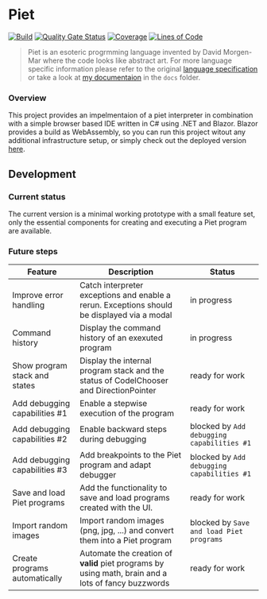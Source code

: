 # Piet 

[![Build](https://github.com/lethiess/piet/actions/workflows/build.yml/badge.svg?branch=main)](https://github.com/lethiess/piet/actions/workflows/build.yml) 
[![Quality Gate Status](https://sonarcloud.io/api/project_badges/measure?project=lethiess_piet&metric=alert_status&token=a723caac6e13b3c59c89a7417d4a7cb9c2859878)](https://sonarcloud.io/summary/new_code?id=lethiess_piet) [![Coverage](https://sonarcloud.io/api/project_badges/measure?project=lethiess_piet&metric=coverage&token=a723caac6e13b3c59c89a7417d4a7cb9c2859878)](https://sonarcloud.io/summary/new_code?id=lethiess_piet) [![Lines of Code](https://sonarcloud.io/api/project_badges/measure?project=lethiess_piet&metric=ncloc&token=a723caac6e13b3c59c89a7417d4a7cb9c2859878)](https://sonarcloud.io/summary/new_code?id=lethiess_piet)


> Piet is an esoteric progrmming language invented by David Morgen-Mar where the code looks like abstract art. 
For more language specific information please refer to the original [language specification](https://www.dangermouse.net/esoteric/piet.html) or 
take a look at [my documentaion](https://github.com/lethiess/piet/blob/main/docs/PIET.md) in the ```docs``` folder.

### Overview 

This project provides an impelmentaion of a piet interpreter in combination with a simple browser based IDE written in C# using .NET and Blazor.
Blazor provides a build as WebAssembly, so you can run this project witout any additional infrastructure setup, or simply check out the 
deployed version [here](https://lethiess.github.io/piet). 

## Development

### Current status

The current version is a minimal working prototype with a small feature set, only the essential components for 
creating and executing a Piet program are available.

### Future steps

Feature                  | Description | Status
------------------------ | - | --
Improve error handling   | Catch interpreter exceptions and enable a rerun. Exceptions should be displayed via a modal | in progress
Command history          | Display the command history of an exexuted program | in progress 
Show program stack and states | Display the internal program stack and the status of CodelChooser and DirectionPointer | ready for work
Add debugging capabilities #1 | Enable a stepwise execution of the program | ready for work
Add debugging capabilities #2 | Enable backward steps during debugging | blocked by ```Add debugging capabilities #1```
Add debugging capabilities #3 | Add breakpoints to the Piet program and adapt debugger | blocked by ```Add debugging capabilities #1```
Save and load Piet programs | Add the functionality to save and load programs created with the UI. | ready for work
Import random images | Import random images (png, jpg, ...) and convert them into a Piet program | blocked by ```Save and load Piet programs```
Create programs automatically | Automate the creation of __valid__ piet programs by using math, brain and a lots of fancy buzzwords | ready for work







